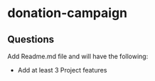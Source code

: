 # donation-campaign

##  Questions
Add Readme.md file and will have the following: 

- Add at least 3 Project features 

